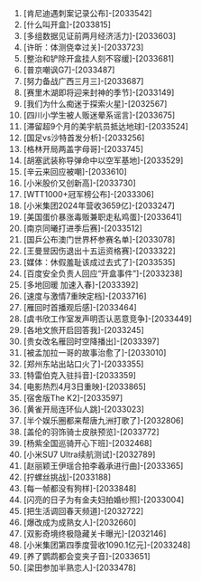 
1. [肯尼迪遇刺案记录公布]-[2033542]
1. [什么叫开盒]-[2033815]
1. [多组数据见证前两月经济活力]-[2033603]
1. [许昕：体测侥幸过关]-[2033723]
1. [整治和铲除开盒挂人刻不容缓]-[2033681]
1. [普京嘲讽G7]-[2033487]
1. [努力备战广西三月三]-[2033687]
1. [赛里木湖即将迎来封神的季节]-[2033149]
1. [我们为什么痴迷于探索火星]-[2032567]
1. [四川小学生被人贩迷晕系谣言]-[2033675]
1. [滞留超9个月的美宇航员抵达地球]-[2033524]
1. [国足vs沙特首发分析]-[2033256]
1. [格林开局两盖字母哥]-[2033745]
1. [胡塞武装称导弹命中以空军基地]-[2033529]
1. [辛云来回应被嘲]-[2033610]
1. [小米股价又创新高]-[2033730]
1. [WTT1000+冠军榜公布]-[2033306]
1. [小米集团2024年营收3659亿]-[2033247]
1. [美国蛋价暴涨毒贩兼职走私鸡蛋]-[2033641]
1. [南京同曦打进季后赛]-[2033512]
1. [国乒公布澳门世界杯参赛名单]-[2033078]
1. [王曼昱因伤退出十五运资格赛]-[2033322]
1. [媒体：休假羞耻该成过去式了]-[2033535]
1. [百度安全负责人回应“开盒事件”]-[2033238]
1. [多地回暖 加速入春]-[2033392]
1. [速度与激情7重映定档]-[2033716]
1. [雁回时首播观后感]-[2033464]
1. [虞书欣工作室发声明否认恶意竞争]-[2033449]
1. [各地文旅开启回答我]-[2033245]
1. [贵女改名雁回时空降播出]-[2033397]
1. [被孟加拉一哥的故事治愈了]-[2033010]
1. [郑州东站出站口火了]-[2033355]
1. [特雷伯克入驻抖音]-[2033359]
1. [电影热烈4月3日重映]-[2033865]
1. [宿舍版The K2]-[2033597]
1. [黄雀开局连环仙人跳]-[2033023]
1. [半个娱乐圈都来帮唐九洲打歌了]-[2032806]
1. [盖伦的羽饰骑士皮肤预览]-[2033772]
1. [杨紫全国巡骑开心下班]-[2032468]
1. [小米SU7 Ultra续航测试]-[2032789]
1. [赵丽颖王伊瑶合拍李羲承进行曲]-[2033365]
1. [拧螺丝挑战]-[2033188]
1. [每一帧都没有狗样]-[2033848]
1. [闪亮的日子为有金夫妇拍婚纱照]-[2033004]
1. [把生活调回春天频道]-[2032722]
1. [爆改成为成熟女人]-[2032660]
1. [双影奇境终极隐藏关卡曝光]-[2032146]
1. [小米集团第四季度营收1090.1亿元]-[2033248]
1. [养了鹦鹉都会变夹子音]-[2033651]
1. [梁田参加半熟恋人]-[2033478]